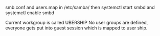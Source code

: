 smb.conf and users.map in /etc/samba/
then systemctl start smbd
and systemctl enable smbd

Current workgroup is called UBERSHIP
No user groups are defined, everyone gets put into guest session which is 
mapped to user ship. 
